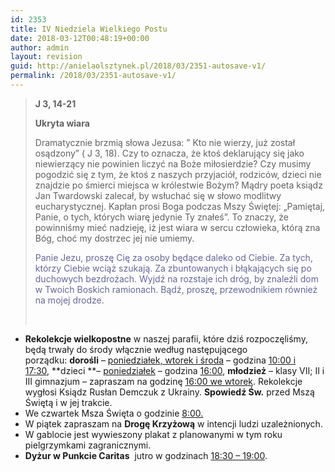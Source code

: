 ```yaml
---
id: 2353
title: IV Niedziela Wielkiego Postu
date: 2018-03-12T00:48:19+00:00
author: admin
layout: revision
guid: http://anielaolsztynek.pl/2018/03/2351-autosave-v1/
permalink: /2018/03/2351-autosave-v1/
---
```

> **J 3, 14-21**
> 
> **Ukryta wiara**
> 
> Dramatycznie brzmią słowa Jezusa: &#8221; Kto nie wierzy, już został osądzony&#8221; ( J 3, 18). Czy to oznacza, że ktoś deklarujący się jako niewierzący nie powinien liczyć na Boże miłosierdzie? Czy musimy pogodzić się z tym, że ktoś z naszych przyjaciół, rodziców, dzieci nie znajdzie po śmierci miejsca w królestwie Bożym? Mądry poeta ksiądz Jan Twardowski zalecał, by wsłuchać się w słowo modlitwy eucharystycznej. Kapłan prosi Boga podczas Mszy Świętej: &#8222;Pamiętaj, Panie, o tych, których wiarę jedynie Ty znałeś&#8221;. To znaczy, że powinniśmy mieć nadzieję, iż jest wiara w sercu człowieka, którą zna Bóg, choć my dostrzec jej nie umiemy.
> 
> <span style="color: #666699;">Panie Jezu, proszę Cię za osoby będące daleko od Ciebie. Za tych, którzy Ciebie wciąż szukają. Za zbuntowanych i błąkających się po duchowych bezdrożach. Wyjdź na rozstaje ich dróg, by znaleźli dom w Twoich Boskich ramionach. Bądź, proszę, przewodnikiem również na mojej drodze. </span>
> 
> &nbsp;

  * **Rekolekcje wielkopostne** w naszej parafii, które dziś rozpoczęliśmy, będą trwały do środy włącznie według następującego porządku: **dorośli** – <span style="text-decoration: underline;">poniedziałek, wtorek i środa</span> – godzina <span style="text-decoration: underline;">10:00 i 17:30</span>, **dzieci **– <span style="text-decoration: underline;">poniedziałek</span> – godzina <span style="text-decoration: underline;">16:00</span>, **młodzież** &#8211; klasy VII; II i III gimnazjum &#8211; zapraszam na godzinę <span style="text-decoration: underline;">16:00 we wtorek</span>. Rekolekcje wygłosi Ksiądz Rusłan Demczuk z Ukrainy. **Spowiedź Św.** przed Mszą Świętą i w jej trakcie.
  * We czwartek Msza Święta o godzinie <span style="text-decoration: underline;">8:00.</span>
  * W piątek zapraszam na **Drogę Krzyżową** w intencji ludzi uzależnionych.
  * W gablocie jest wywieszony plakat z planowanymi w tym roku pielgrzymkami zagranicznymi.
  * **Dyżur w Punkcie Caritas**  jutro w godzinach <span style="text-decoration: underline;">18:30 &#8211; 19:00</span>.